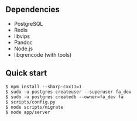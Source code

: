 ## Dependencies

- PostgreSQL
- Redis
- libvips
- Pandoc
- Node.js
- libqrencode (with tools)

## Quick start

```shellsession
$ npm install --sharp-cxx11=1
$ sudo -u postgres createuser --superuser fa_dev
$ sudo -u postgres createdb --owner=fa_dev fa
$ scripts/config.py
$ node scripts/migrate
$ node app/server
```
